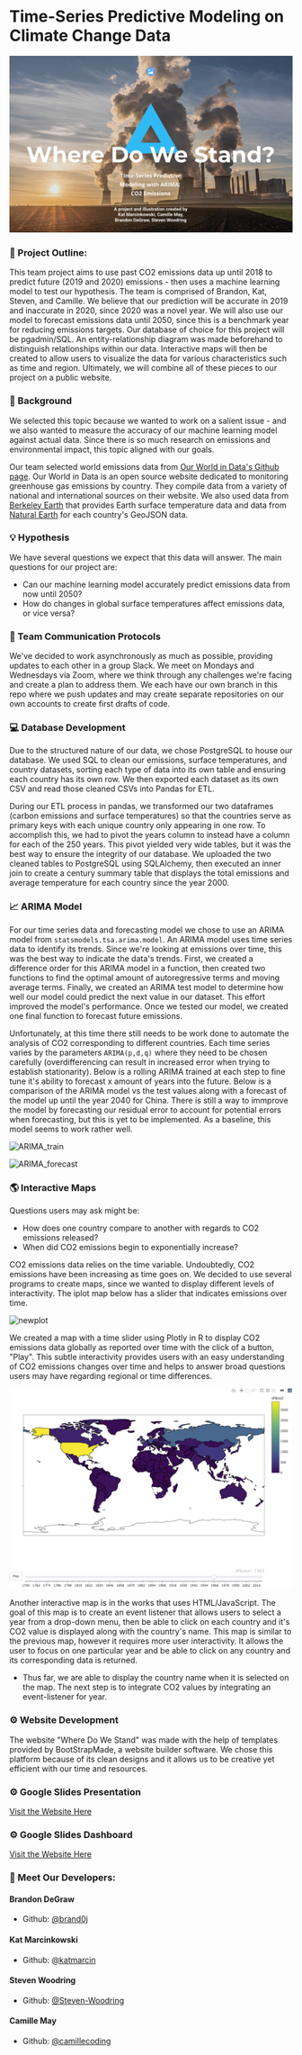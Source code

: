 # Time-Series Predictive Modeling on Climate Change Data

![](Mapping_World/static/images/Website-Screenshot.png)

### :triangular_ruler: Project Outline: 

This team project aims to use past CO2 emissions data up until 2018 to predict future (2019 and 2020) emissions - then uses a machine learning model to test our hypothesis. The team is comprised of Brandon, Kat, Steven, and Camille. We believe that our prediction will be accurate in 2019 and inaccurate in 2020, since 2020 was a novel year. We will also use our model to forecast emissions data until 2050, since this is a benchmark year for reducing emissions targets. Our database of choice for this project will be pgadmin/SQL. An entity-relationship diagram was made beforehand to distinguish relationships within our data. Interactive maps will then be created to allow users to visualize the data for various characteristics such as time and region. Ultimately, we will combine all of these pieces to our project on a public website. 

### :mag_right: Background

We selected this topic because we wanted to work on a salient issue - and we also wanted to measure the accuracy of our machine learning model against actual data. Since there is so much research on emissions and environmental impact, this topic aligned with our goals. 

Our team selected world emissions data from [Our World in Data's Github page](https://github.com/owid/co2-data). Our World in Data is an open source website dedicated to monitoring greenhouse gas emissions by country. They compile data from a variety of national and international sources on their website. We also used data from [Berkeley Earth](https://www.kaggle.com/datasets/berkeleyearth/climate-change-earth-surface-temperature-data?select=GlobalLandTemperaturesByState.csv) that provides Earth surface temperature data and data from [Natural Earth](https://github.com/datasets/geo-countries/blob/master/data/countries.geojson) for each country's GeoJSON data.

### :bulb: Hypothesis 

We have several questions we expect that this data will answer. The main questions for our project are:
* Can our machine learning model accurately predict emissions data from now until 2050?
* How do changes in global surface temperatures affect emissions data, or vice versa?

### :memo: Team Communication Protocols 

We've decided to work asynchronously as much as possible, providing updates to each other in a group Slack. We meet on Mondays and Wednesdays via Zoom, where we think through any challenges we're facing and create a plan to address them. We each have our own branch in this repo where we push updates and may create separate repositories on our own accounts to create first drafts of code.

### :computer: Database Development 

Due to the structured nature of our data, we chose PostgreSQL to house our database. We used SQL to clean our emissions, surface temperatures, and country datasets, sorting each type of data into its own table and ensuring each country has its own row. We then exported each dataset as its own CSV and read those cleaned CSVs into Pandas for ETL. 

During our ETL process in pandas, we transformed our two dataframes (carbon emissions and surface temperatures) so that the countries serve as primary keys with each unique country only appearing in one row. To accomplish this, we had to pivot the years column to instead have a column for each of the 250 years. This pivot yielded very wide tables, but it was the best way to ensure the integrity of our database. We uploaded the two cleaned tables to PostgreSQL using SQLAlchemy, then executed an inner join to create a century summary table that displays the total emissions and average temperature for each country since the year 2000.

### :chart_with_upwards_trend: ARIMA Model

For our time series data and forecasting model we chose to use an ARIMA model from ```statsmodels.tsa.arima.model```. An ARIMA model uses time series data to identify its trends. Since we're looking at emissions over time, this was the best way to indicate the data's trends. First, we created a difference order for this ARIMA model in a function, then created two functions to find the optimal amount of autoregressive terms and moving average terms. Finally, we created an ARIMA test model to determine how well our model could predict the next value in our dataset. This effort improved the model's performance. Once we tested our model, we created one final function to forecast future emissions. 

Unfortunately, at this time there still needs to be work done to automate the analysis of CO2 corresponding to different countries. Each time series varies by the parameters ```ARIMA(p,d,q)``` where they need to be chosen carefully (overdifferencing can result in increased error when trying to establish stationarity). Below is a rolling ARIMA trained at each step to fine tune it's ability to forecast x amount of years into the future. Below is a comparison of the ARIMA model vs the test values along with a forecast of the model up until the year 2040 for China. There is still a way to immprove the model by forecasting our residual error to account for potential errors when forecasting, but this is yet to be implemented. As a baseline, this model seems to work rather well. 

![ARIMA_train](https://github.com/camillecoding/project/blob/main/Resources/ARIMA_train.PNG)

![ARIMA_forecast](https://github.com/camillecoding/project/blob/main/Resources/ARIMA_forecast.PNG)


### :earth_americas: Interactive Maps

Questions users may ask might be:

* How does one country compare to another with regards to CO2 emissions released?
* When did CO2 emissions begin to exponentially increase?

CO2 emissions data relies on the time variable. Undoubtedly, CO2 emissions have been increasing as time goes on. We decided to use several programs to create maps, since we wanted to display different levels of interactivity. The iplot map below has a slider that indicates emissions over time.

![newplot](https://user-images.githubusercontent.com/95657458/169627087-50e4c7db-464d-4b70-b38d-dff58af16c09.png)


We created a map with a time slider using Plotly in R to display CO2 emissions data globally as reported over time with the click of a button, "Play". This subtle interactivity provides users with an easy understanding of CO2 emissions changes over time and helps to answer broad questions users may have regarding regional or time differences.

![](Mapping_World/static/images/R-Map-Screenshot.png)

Another interactive map is in the works that uses HTML/JavaScript. The goal of this map is to create an event listener that allows users to select a year from a drop-down menu, then be able to click on each country and it's CO2 value is displayed along with the country's name. This map is similar to the previous map, however it requires more user interactivity. It allows the user to focus on one particular year and be able to click on any country and its corresponding data is returned. 

- Thus far, we are able to display the country name when it is selected on the map. The next step is to integrate CO2 values by integrating an event-listener for year.

### :gear: Website Development

The website "Where Do We Stand" was made with the help of templates provided by BootStrapMade, a website builder software. We chose this platform because of its clean designs and it allows us to be creative yet efficient with our time and resources.

### :gear: Google Slides Presentation

[Visit the Website Here](https://docs.google.com/presentation/d/1SZ6sEi_g2hc6ig5XFP1Tz_J80sFcxkxLEiBYQe4vods/edit?usp=sharing)

### :gear: Google Slides Dashboard

[Visit the Website Here](https://docs.google.com/presentation/d/1aYsOOY9v--lcTgFCp-6uXjAY5jcdNZep7P2AtG0mdTs/edit?usp=sharing)

### :link: Meet Our Developers:

#### Brandon DeGraw

* Github: [@brand0j](https://github.com/brand0j)

#### Kat Marcinkowski

* Github: [@katmarcin](https://github.com/katmarcin)

#### Steven Woodring

* Github: [@Steven-Woodring](https://github.com/Steven-Woodring)

#### Camille May

* Github: [@camillecoding](https://github.com/camillecoding)



